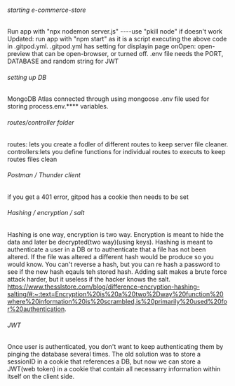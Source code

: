 ###### starting e-commerce-store
Run app with "npx nodemon server.js" ----use "pkill node" if doesn't work
Updated: run app with "npm start" as it is a script executing the above code in .gitpod.yml.
.gitpod.yml has setting for displayin page onOpen: open-preview that can be open-browser, or turned off.
.env file needs the PORT, DATABASE and random string for JWT

###### setting up DB
MongoDB Atlas connected through using mongoose
.env file used for storing process.env.**** variables.

###### routes/controller folder
routes: lets you create a fodler of different routes to keep server file cleaner. 
controllers:lets you define functions for individual routes to executs to keep routes files clean

###### Postman / Thunder client
if you get a 401 error, gitpod has a cookie then needs to be set

###### Hashing / encryption / salt
Hashing is one way, encryption is two way. Encryption is meant to hide the data and later be decrypted(two way)(using keys). Hashing is meant to authenticate a user in a DB or to authenticate that a file has not been altered. If the file was altered a different hash would be produce so you would know. You can't reverse a hash, but you can re hash a password to see if the new hash eqauls teh stored hash. Adding salt makes a brute force attack harder, but it useless if the hacker knows the salt.
https://www.thesslstore.com/blog/difference-encryption-hashing-salting/#:~:text=Encryption%20is%20a%20two%2Dway%20function%20where%20information%20is%20scrambled,is%20primarily%20used%20for%20authentication.

###### JWT
Once user is authenticated, you don't want to keep authenticating them by pinging the database several times. The old solution was to store a sessionID in a cookie that references a DB, but now we can store a JWT(web token) in a cookie that contain all necessarry information within itself on the client side.
